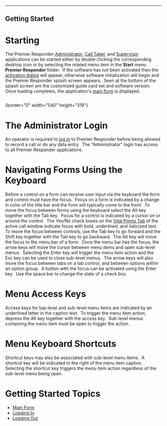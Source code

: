   ---------------------
  **Getting Started**
  ---------------------

# Starting

The Premier Responder
[Administrator](Premier%20Responder%20Administrator.htm), [Call
Taker](Premier%20Responder%20Call-Taker.htm), and
[Supervisor](Premier%20Responder%20Supervisor.htm) applications can be
started either by double clicking the corresponding desktop icon or by
selecting the related menu item in the **Start** menu **Premier
Responder** folder.  If the software has not been activated then the
[activation dialog](Software%20Activation.htm) will appear, otherwise
software initialization will begin and the Premier Responder splash
screen appears.  Seen at the bottom of the splash screen are the
customized guide card set and software version.  Once loading completes,
the application\'s [main form](Main%20Form.htm) is displayed.

<figure><img src=".gitbook/assets/Getting%20Started_files/image001.png" alt=""><figcaption></figcaption></figure>{border="0" width="540"
height="319"}

# The Administrator Login

An operator is required to [log in](Logging%20In.htm) to Premier
Responder before being allowed to record a call or do any data entry. 
The \"Administrator\" login has access to all Premier Responder
applications.

# Navigating Forms Using the Keyboard

Before a control on a form can receive user input via the keyboard the
form and control must have the focus.  Focus on a form is indicated by a
change in color of the title bar and the form will typically come to the
front.  To move the focus between forms using the keyboard select the
Alt key together with the Tab key.  Focus for a control is indicated by
a cursor on or around the control.  The Yes/No check boxes on the [Vital
Points Tab](Vital%20Points.htm) of the active call window indicate focus
with bold, underlined, and italicized text.  To move the focus between
controls, use the Tab key to go forward and the Shift key together with
the Tab key to go backward.  The Alt key will move the focus to the menu
bar of a form.  Once the menu bar has the focus, the arrow keys will
move the cursor between menu items and open sub-level menus.  Selecting
the Enter key will trigger the menu item action and the Esc key can be
used to close sub-level menus.  The arrow keys will also move the focus
between tabs on a tab control, and between options within an option
group.  A button with the focus can be activated using the Enter key. 
Use the space bar to change the state of a check box.   

# Menu Access Keys

Access keys for top-level and sub-level menu items are indicated by an
underlined letter in the caption text.  To trigger the menu item action,
depress the Alt key together with the access key.  Sub-level menus
containing the menu item must be open to trigger the action.

# Menu Keyboard Shortcuts

Shortcut keys may also be associated with sub-level menu items.  A
shortcut key will be indicated to the right of the menu item caption. 
Selecting the shortcut key triggers the menu item action regardless of
the sub-level menu being open.

# Getting Started Topics

-   [Main Form](Main%20Form.htm)
-   [Logging In](Logging%20In.htm)
-   [Logging Out](Logging%20Out.htm)
